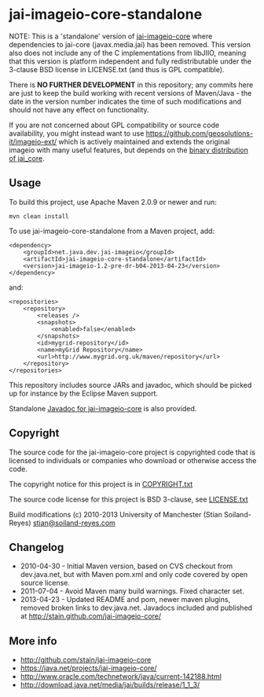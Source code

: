 jai-imageio-core-standalone 
===========================

NOTE: This is a 'standalone' version of
[jai-imageio-core](https://java.net/projects/jai-imageio-core/) where
dependencies to jai-core (javax.media.jai) has been removed. This
version also does not include any of the C implementations from libJIIO,
meaning that this version is platform independent and fully
redistributable under the 3-clause BSD license in LICENSE.txt (and thus
is GPL compatible).

There is **NO FURTHER DEVELOPMENT** in this repository; any commits here are
just to keep the build working with recent versions of Maven/Java - the
date in the version number indicates the time of such modifications
and should not have any effect on functionality.

If you are not concerned about GPL compatibility or source code
availability, you might instead want to use
https://github.com/geosolutions-it/imageio-ext/ which is actively
maintained and extends the original imageio with many useful features,
but depends on the [binary distribution of jai_core](
http://download.osgeo.org/webdav/geotools/javax/media/jai_core/1.1.3/).


Usage 
-----

To build this project, use Apache Maven 2.0.9 or newer and run:

    mvn clean install

To use jai-imageio-core-standalone from a Maven project, add:

    <dependency>
        <groupId>net.java.dev.jai-imageio</groupId> 
        <artifactId>jai-imageio-core-standalone</artifactId> 
        <version>jai-imageio-1.2-pre-dr-b04-2013-04-23</version> 
    </dependency>

and:

    <repositories>
        <repository>
            <releases />
            <snapshots>
                <enabled>false</enabled>
            </snapshots>
            <id>mygrid-repository</id>
            <name>myGrid Repository</name>
            <url>http://www.mygrid.org.uk/maven/repository</url>
        </repository>
    </repositories>

This repository includes source JARs and javadoc, which should be picked
up for instance by the Eclipse Maven support.

Standalone [Javadoc for
jai-imageio-core](https://github.com/stain/jai-imageio-core) is also
provided.


Copyright
---------

The source code for the jai-imageio-core project is copyrighted code that
is licensed to individuals or companies who download or otherwise
access the code.

The copyright notice for this project is in
[COPYRIGHT.txt](COPYRIGHT.txt)

The source code license for this project is BSD 3-clause, see
[LICENSE.txt](LICENSE.txt)

Build modifications (c) 2010-2013 University of Manchester (Stian Soiland-Reyes) <stian@soiland-reyes.com> 


Changelog
---------

* 2010-04-30 - Initial Maven version, based on CVS checkout from
  dev.java.net, but with Maven pom.xml and only code covered
  by open source license.
* 2011-07-04 - Avoid Maven many build warnings. Fixed character set.
* 2013-04-23 - Updated README and pom, newer maven plugins, removed
  broken links to dev.java.net. Javadocs included and published at
  http://stain.github.com/jai-imageio-core/



More info
---------

* http://github.com/stain/jai-imageio-core
* https://java.net/projects/jai-imageio-core/
* http://www.oracle.com/technetwork/java/current-142188.html
* http://download.java.net/media/jai/builds/release/1_1_3/

